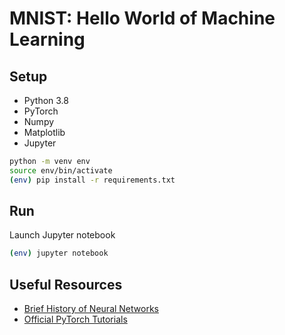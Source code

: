 # MNIST: Hello World of Machine Learning

## Setup

- Python 3.8
- PyTorch
- Numpy
- Matplotlib
- Jupyter

```sh
python -m venv env
source env/bin/activate
(env) pip install -r requirements.txt
```

## Run

Launch Jupyter notebook

```sh
(env) jupyter notebook
```

## Useful Resources

- [Brief History of Neural Networks](https://www.skynettoday.com/overviews/neural-net-history)
- [Official PyTorch Tutorials](https://pytorch.org/tutorials/)